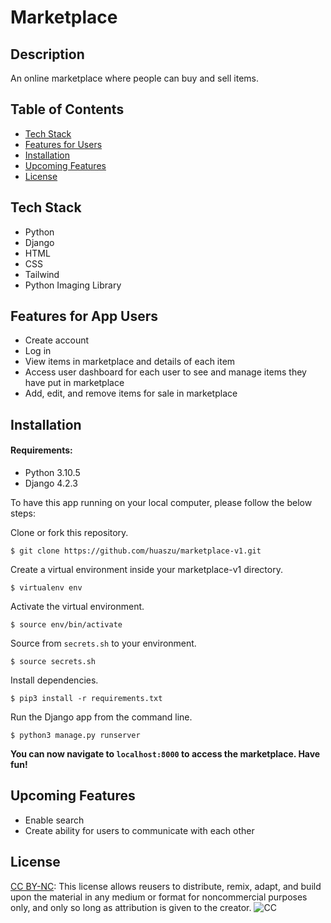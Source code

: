 # Marketplace

## Description

An online marketplace where people can buy and sell items. 

## Table of Contents

- [Tech Stack](#tech-stack)
- [Features for Users](#features-for-users)
- [Installation](#installation)
- [Upcoming Features](#upcoming-features)
- [License](#license)

## Tech Stack

- Python
- Django
- HTML
- CSS
- Tailwind
- Python Imaging Library

## Features for App Users

- Create account
- Log in
- View items in marketplace and details of each item
- Access user dashboard for each user to see and manage items they have put in marketplace
- Add, edit, and remove items for sale in marketplace

## Installation

#### Requirements:

- Python 3.10.5
- Django 4.2.3

To have this app running on your local computer, please follow the below steps:

Clone or fork this repository.
```
$ git clone https://github.com/huaszu/marketplace-v1.git
```

Create a virtual environment inside your marketplace-v1 directory.
```
$ virtualenv env
```

Activate the virtual environment.
```
$ source env/bin/activate
```

Source from `secrets.sh` to your environment.
```
$ source secrets.sh
```

Install dependencies.
```
$ pip3 install -r requirements.txt
```

Run the Django app from the command line.
```
$ python3 manage.py runserver
```

**You can now navigate to `localhost:8000` to access the marketplace.  Have fun!**

## Upcoming Features

- Enable search
- Create ability for users to communicate with each other

## License

[CC BY-NC](https://creativecommons.org/licenses/by-nc/4.0/): This license allows reusers to distribute, remix, adapt, and build upon the material in any medium or format for noncommercial purposes only, and only so long as attribution is given to the creator.
![CC](https://mirrors.creativecommons.org/presskit/buttons/88x31/png/by-nc.png)